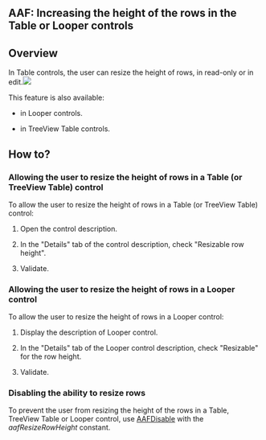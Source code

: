 


## AAF: Increasing the height of the rows in the Table or Looper controls
			



<a name="NOTE1"></a>
<a name="NOTE1_1"></a>


## Overview
<a name="overview_ELTTEXTE000102"></a>
In Table controls, the user can resize the height of rows, in read-only or in edit.![](https://doc.pcsoft.fr/en-US/images/image.awp?langid=3&name=FAA_Redim-hauteur-ligne.gif)


This feature is also available: 

- in Looper controls.

- in TreeView Table controls. 




<a name="NOTE2"></a>
<a name="NOTE2_1"></a>


## How to?
<a name="how_ELTTEXTE000126"></a>


### Allowing the user to resize the height of rows in a Table (or TreeView Table) control
<a name="allowing_the_user_resize_the_height_rows_table_treeview_table_control_ELTPARAGRAPHE000024"></a>

To allow the user to resize the height of rows in a Table (or TreeView Table) control: 

1. Open the control description.

2. In the "Details" tab of the control description, check "Resizable row height".

3. Validate.



<a name="NOTE2_2"></a>


### Allowing the user to resize the height of rows in a Looper control
<a name="allowing_the_user_resize_the_height_rows_looper_control_ELTPARAGRAPHE000039"></a>

To allow the user to resize the height of rows in a Looper control: 

1. Display the description of Looper control.

2. In the "Details" tab of the Looper control description, check "Resizable" for the row height.

3. Validate.



<a name="NOTE2_3"></a>


### Disabling the ability to resize rows
<a name="disabling_the_ability_resize_rows_ELTPARAGRAPHE000050"></a>

To prevent the user from resizing the height of the rows in a Table, TreeView Table or Looper control, use [AAFDisable](../WDLang1/1000022018.md) with the *aafResizeRowHeight* constant.


